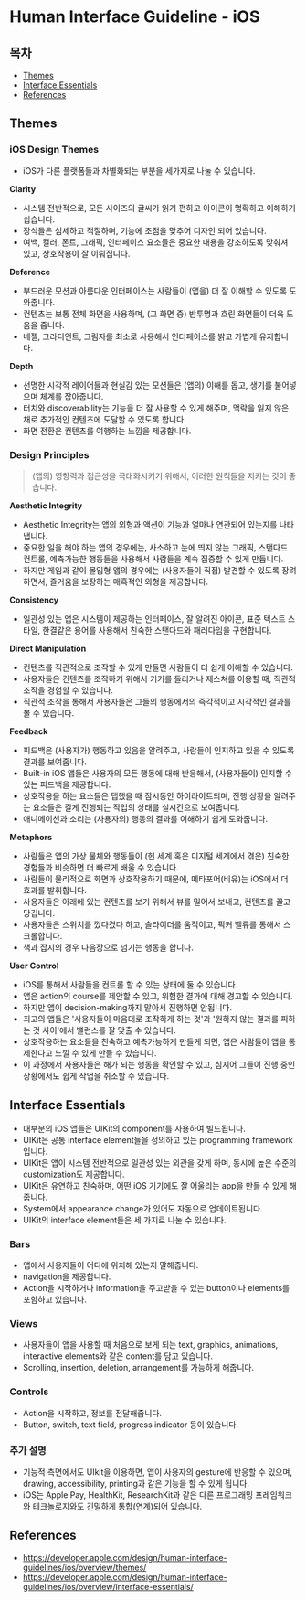 # Human Interface Guideline - iOS  
## 목차  
* [Themes](#themes)  
* [Interface Essentials](#interface-essentials)  
* [References](#references)

## Themes  
### iOS Design Themes  

* iOS가 다른 플랫폼들과 차별화되는 부분을 세가지로 나눌 수 있습니다.  

**Clarity**  
* 시스템 전반적으로, 모든 사이즈의 글씨가 읽기 편하고 아이콘이 명확하고 이해하기 쉽습니다.  
* 장식들은 섬세하고 적절하며, 기능에 초점을 맞추어 디자인 되어 있습니다.  
* 여백, 컬러, 폰트, 그래픽, 인터페이스 요소들은 중요한 내용을 강조하도록 맞춰져 있고,  상호작용이 잘 이뤄집니다.  

**Deference**
* 부드러운 모션과 아름다운 인터페이스는 사람들이 (앱을) 더 잘 이해할 수 있도록 도와줍니다.  
* 컨텐츠는 보통 전체 화면을 사용하며, (그 화면 중) 반투명과 흐린 화면들이 더욱 도움을 줍니다.  
* 베젤, 그라디언트, 그림자를 최소로 사용해서 인터페이스를 밝고 가볍게 유지합니다.  

**Depth**
* 선명한 시각적 레이어들과 현실감 있는 모션들은 (앱의) 이해를 돕고, 생기를 불어넣으며 체계를 잡아줍니다.  
* 터치와 discoverability는 기능을 더 잘 사용할 수 있게 해주며, 맥락을 잃지 않은 채로 추가적인 컨텐츠에 도달할 수 있도록 합니다.  
* 화면 전환은 컨텐츠를 여행하는 느낌을 제공합니다.  

### Design Principles  
> (앱의) 영향력과 접근성을 극대화시키기 위해서, 이러한 원칙들을 지키는 것이 좋습니다.  

**Aesthetic Integrity**  
* Aesthetic Integrity는 앱의 외형과 액션이 기능과 얼마나 연관되어 있는지를 나타냅니다.  
* 중요한 일을 해야 하는 앱의 경우에는, 사소하고 눈에 띄지 않는 그래픽, 스탠다드 컨트롤, 예측가능한 행동들을 사용해서 사람들을 계속 집중할 수 있게 만듭니다.  
* 하지만 게임과 같이 몰입형 앱의 경우에는 (사용자들이 직접) 발견할 수 있도록 장려하면서, 즐거움을 보장하는 매혹적인 외형을 제공합니다.  

**Consistency**  
* 일관성 있는 앱은 시스템이 제공하는 인터페이스, 잘 알려진 아이콘, 표준 텍스트 스타일, 한결같은 용어를 사용해서 친숙한 스탠다드와 패러다임을 구현합니다.  

**Direct Manipulation**  
* 컨텐츠를 직관적으로 조작할 수 있게 만들면 사람들이 더 쉽게 이해할 수 있습니다.  
* 사용자들은 컨텐츠를 조작하기 위해서 기기를 돌리거나 제스쳐를 이용할 때, 직관적 조작을 경험할 수 있습니다.  
* 직관적 조작을 통해서 사용자들은 그들의 행동에서의 즉각적이고 시각적인 결과를 볼 수 있습니다.  

**Feedback**  
* 피드백은 (사용자가) 행동하고 있음을 알려주고, 사람들이 인지하고 있을 수 있도록 결과를 보여줍니다.  
* Built-in iOS 앱들은 사용자의 모든 행동에 대해 반응해서, (사용자들이) 인지할 수 있는 피드백을 제공합니다.  
* 상호작용을 하는 요소들은 탭했을 때 잠시동안 하이라이트되며, 진행 상황을 알려주는 요소들은 길게 진행되는 작업의 상태를 실시간으로 보여줍니다.  
* 애니메이션과 소리는 (사용자의) 행동의 결과를 이해하기 쉽게 도와줍니다.  

**Metaphors**
* 사람들은 앱의 가상 물체와 행동들이 (현 세계 혹은 디지털 세계에서 겪은) 친숙한 경험들과 비슷하면 더 빠르게 배울 수 있습니다.  
* 사람들이 물리적으로 화면과 상호작용하기 때문에, 메타포어(비유)는 iOS에서 더 효과를 발휘합니다.  
* 사용자들은 아래에 있는 컨텐츠를 보기 위해서 뷰를 밀어서 보내고, 컨텐츠를 끌고 당깁니다.  
* 사용자들은 스위치를 껐다켰다 하고, 슬라이더를 움직이고, 픽커 벨류를 통해서 스크롤합니다.  
* 책과 잡지의 경우 다음장으로 넘기는 행동을 합니다.  

**User Control**  
* iOS를 통해서 사람들을 컨트롤 할 수 있는 상태에 둘 수 있습니다.  
* 앱은 action의 course를 제안할 수 있고, 위험한 결과에 대해 경고할 수 있습니다.  
* 하지만 앱이 decision-making까지 맡아서 진행하면 안됩니다.  
* 최고의 앱들은 '사용자들이 마음대로 조작하게 하는 것'과 '원하지 않는 결과를 피하는 것 사이'에서 밸런스를 잘 맞출 수 있습니다.  
* 상호작용하는 요소들을 친숙하고 예측가능하게 만들게 되면, 앱은 사람들이 앱을 통제한다고 느낄 수 있게 만들 수 있습니다.  
* 이 과정에서 사용자들은 해가 되는 행동을 확인할 수 있고, 심지어 그들이 진행 중인 상황에서도 쉽게 작업을 취소할 수 있습니다.  

## Interface Essentials  
* 대부분의 iOS 앱들은 UIKit의 component를 사용하여 빌드됩니다.  
* UIKit은 공통 interface element들을 정의하고 있는 programming framework 입니다.  
* UIKit은 앱이 시스템 전반적으로 일관성 있는 외관을 갖게 하며, 동시에 높은 수준의 customization도 제공합니다.  
* UIKit은 유연하고 친숙하며, 어떤 iOS 기기에도 잘 어울리는 app을 만들 수 있게 해줍니다.  
* System에서 appearance change가 있어도 자동으로 업데이트됩니다.  
* UIKit의 interface element들은 세 가지로 나눌 수 있습니다.  

### Bars  
* 앱에서 사용자들이 어디에 위치해 있는지 말해줍니다.  
* navigation을 제공합니다.  
* Action을 시작하거나 information을 주고받을 수 있는 button이나 elements를 포함하고 있습니다.  

### Views  
* 사용자들이 앱을 사용할 때 처음으로 보게 되는 text, graphics, animations, interactive elements와 같은 content를 담고 있습니다.  
* Scrolling, insertion, deletion, arrangement를 가능하게 해줍니다.  

### Controls  
* Action을 시작하고, 정보를 전달해줍니다.  
* Button, switch, text field, progress indicator 등이 있습니다.  

### 추가 설명  
* 기능적 측면에서도 UIkit을 이용하면, 앱이 사용자의 gesture에 반응할 수 있으며, drawing, accessibility, printing과 같은 기능을 할 수 있게 됩니다.  
* iOS는 Apple Pay, HealthKit, ResearchKit과 같은 다른 프로그래밍 프레임워크와 테크놀로지와도 긴밀하게 통합(연계)되어 있습니다.  

## References  
* https://developer.apple.com/design/human-interface-guidelines/ios/overview/themes/
* https://developer.apple.com/design/human-interface-guidelines/ios/overview/interface-essentials/
